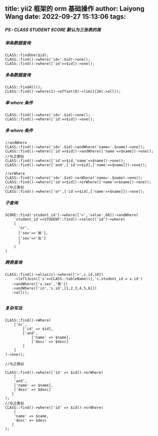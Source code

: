 title: yii2 框架的 orm 基础操作
author: Laiyong Wang
date: 2022-09-27 15:13:06
tags:
---
##### PS : CLASS STUDENT SCORE 默认为三张表的类

##### 单条数据查询
```
CLASS::findOne($id);
CLASS::find()->where('id='.$id)->one();
CLASS::find()->where(['id'=>$id])->one();
```
##### 多条数据查询
```
CLASS::findAll();
CLASS::find()->where(1)->offset(0)->limit(20)->all();
```
##### 单 where 条件

```
CLASS::find()->where('id='.$id)->one();
CLASS::find()->where(['id'=>$id])->one();
```
##### 多 where 条件

```
//andWhere
CLASS::find()->where('id='.$id)->andWhere('name='.$name)->one();
CLASS::find()->where(['id'=>$id])->andWhere(['name'=>$name])->one();
//与之类似
CLASS::find()->where(['id'=>$id,'name'=>$name])->one();
CLASS::find()->where(['and',['id'=>$id],['name'=>$name]])->one();

//orWhere
CLASS::find()->where('id='.$id)->orWhere('name='.$name)->one();
CLASS::find()->where(['id'=>$id])->orWhere(['name'=>$name])->one();
//与之类似
CLASS::find()->where(['or',['id'=>$id],['name'=>$name]])->one();

```
##### 子查询
```
SCORE::find('student_id')->where(['>','value',60])->andWhere(
	'student_id'=>STUDENT::find()->select('id')->where(
    [
      'or',
      ['sex'=>'男'],
      ['sex'=>'女']
      ]
    )
)
```
##### 跨表查询
```
CLASS::find()->alias(c)->where(['>',c.id,10])
	->leftJoin(['s'=>CLASS::tableName()],'c.student_id = s.id')
   ->andWhere(['s.sex','男'])
   ->andWhere(['in','s.id',[1,2,3,4,5,6]])
   ->all();
    

```
##### 复杂写法
```
CLASS::find()->Where(
    ['or',
        ['id' => $id],
        ['and',
            ['name' => $name],
            ['desc' => $desc]
        ]
    ]
)->one();

//与之类似

CLASS::find()->where(['id' => $id])->orWhere(
	[
    'and',
    ['name' => $name],
    ['desc' => $desc]
   ]
);
//与之类似
CLASS::find()->where(['id' => $id])->orWhere(
	[
    'name' => $name,
    'desc' => $desc
   ]
);

```